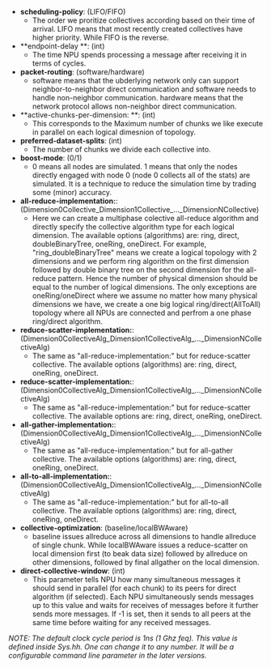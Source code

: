 *  **scheduling-policy**: (LIFO/FIFO) 
	* The order we proritize collectives according based on their time of arrival.
        LIFO means that most recently created collectives have higher priority. While
	FIFO is the reverse.
*   **endpoint-delay **: (int)
	* The time NPU spends processing a message after receiving it in terms of cycles.
*   **packet-routing**: (software/hardware)
	* software means that the ubderlying network only can support neighbor-to-neighbor 
	direct communication and software needs to handle non-neighbor communication.
        hardware means that the network protocol allows non-neighbor direct communication.
*  **active-chunks-per-dimension: **: (int)
	* This corresponds to the Maximum number of chunks we like execute in parallel on
	each logical dimesnion of topology.
*  **preferred-dataset-splits**: (int)
	* The number of chunks we divide each collective into.
*  **boost-mode**: (0/1)
	* 0 means all nodes are simulated. 1 means that only the nodes
	directly engaged with node 0 (node 0 collects all of the stats)
	are simulated. It is a technique to reduce the simulation time
	by trading some (minor) accuracy.
* **all-reduce-implementation:**: (Dimension0Collective_Dimension1Collective_...\_DimensionNCollective)
	* Here we can create a multiphase colective all-reduce algorithm and directly specify
	the collective algorithm type for each logical dimension. The available options (algorithms) are:
	ring, direct, doubleBinaryTree, oneRing, oneDirect.
	For example, "ring_doubleBinaryTree" means we create a 
	logical topology with 2 dimensions and we perform ring algorithm
	on the first dimension followed by double binary tree on the second
	dimension for the all-reduce pattern. Hence the number of physical dimension should be
	equal to the number of logical dimensions. The only exceptions are oneRing/oneDirect
	where we assume no matter how many physical dimensions we have, we create a one big logical
	ring/direct(AllToAll) topology where all NPUs are connected and perfrom a one phase ring/direct algorithm. 
* **reduce-scatter-implementation:**: (Dimension0CollectiveAlg_Dimension1CollectiveAlg_...\_DimensionNCollectiveAlg)
	* The same as "all-reduce-implementation:" but for reduce-scatter collective. 
	The available options (algorithms) are: ring, direct, oneRing, oneDirect.
* **reduce-scatter-implementation:**: (Dimension0CollectiveAlg_Dimension1CollectiveAlg_...\_DimensionNCollectiveAlg)
	* The same as "all-reduce-implementation:" but for reduce-scatter collective. 
	The available options are: ring, direct, oneRing, oneDirect.
* **all-gather-implementation:**: (Dimension0CollectiveAlg_Dimension1CollectiveAlg_...\_DimensionNCollectiveAlg)
	* The same as "all-reduce-implementation:" but for all-gather collective. 
	The available options (algorithms) are: ring, direct, oneRing, oneDirect.
* **all-to-all-implementation:**: (Dimension0CollectiveAlg_Dimension1CollectiveAlg_...\_DimensionNCollectiveAlg)
	* The same as "all-reduce-implementation:" but for all-to-all collective. 
	The available options (algorithms) are: ring, direct, oneRing, oneDirect.  
* **collective-optimization**: (baseline/localBWAware)
	* baseline issues allreduce across all dimensions to handle
	allreduce of single chunk. While localBWAware issues a 
	reduce-scatter on  local dimension first (to beak data size)
	followed by allreduce on other dimensions, followed by final allgather
	on the local dimension.
* **direct-collective-window**: (int)
	* This parameter tells NPU how many simultaneous messages it should send in parallel (for each chunk)
	to its peers for direct algorithm (if selected). Each NPU simultaneously sends messages up to this value
	and waits for receives of messages before it further sends more messages. If -1 is set, then it sends to
	all peers at the same time before waiting for any received messages.
	
*NOTE: The default clock cycle period is 1ns (1 Ghz feq). This value is defined inside Sys.hh.
One can change it to any number. It will be a configurable command line parameter in the later
versions.*
